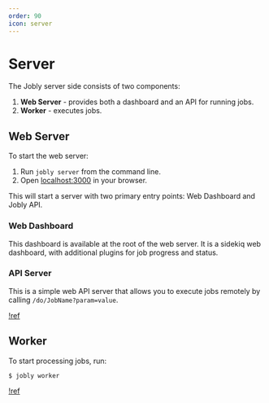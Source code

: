 ```yaml
---
order: 90
icon: server
---
```


# Server

The Jobly server side consists of two components:

1. **Web Server** - provides both a dashboard and an API for running jobs.
2. **Worker** - executes jobs.

## Web Server

To start the web server:

1. Run `jobly server` from the command line.
2. Open [localhost:3000](http://localhost:3000) in your browser.

This will start a server with two primary entry points: Web Dashboard and Jobly API.

### Web Dashboard

This dashboard is available at the root of the web server. It is a sidekiq web dashboard, with additional plugins for job progress and status.

### API Server

This is a simple web API server that allows you to execute jobs remotely by calling `/do/JobName?param=value`.

[!ref](/usage/client/api.md)


## Worker

To start processing jobs, run:

```shell
$ jobly worker
```


[!ref](/config/worker.md)



